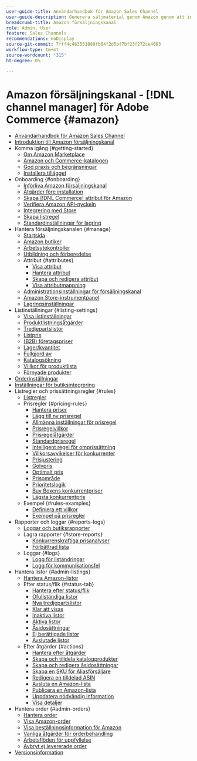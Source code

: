 ```yaml
---
user-guide-title: Användarhandbok för Amazon Sales Channel
user-guide-description: Generera säljmaterial genom Amazon genom att integrera Adobe Commerce eller Magento Open Source med [!DNL Amazon Seller Central] konto.
breadcrumb-title: Amazon försäljningskanal
role: Admin, User
feature: Sales Channels
recommendations: noDisplay
source-git-commit: 7fff4c463551089fb64f2d5bf7bf23f272ce4663
workflow-type: tm+mt
source-wordcount: '315'
ht-degree: 0%

---
```



# Amazon försäljningskanal - [!DNL channel manager] för Adobe Commerce {#amazon}

- [Användarhandbok för Amazon Sales Channel](guide-overview.md)
- [Introduktion till Amazon försäljningskanal](overview.md)
- Komma igång {#getting-started}
   - [Om Amazon Marketplace](about-amazon-marketplace.md)
   - [Amazon och Commerce-katalogen](about-listings-and-catalog.md)
   - [God praxis och begränsningar](amazon-best-practices.md)
   - [Installera tillägget](install.md)
- Onboarding {#onboarding}
   - [Införliva Amazon försäljningskanal](amazon-onboarding-home.md)
   - [Åtgärder före installation](amazon-pre-setup-tasks.md)
   - [Skapa [!DNL Commerce] attribut för Amazon](ob-creating-magento-attributes.md)
   - [Verifiera Amazon API-nyckeln](amazon-verify-api-key.md)
   - [Integrering med Store](store-integration.md)
   - [Skapa listregel](ob-create-listing-rule.md)
   - [Standardinställningar för lagring](default-store-settings.md)
- Hantera försäljningskanalen {#manage}
   - [Startsida](amazon-sales-channel-home.md)
   - [Amazon butiker](managing-stores.md)
   - [Arbetsytekontroller](workspace-controls.md)
   - [Utbildning och förberedelse](learning-preparation.md)
   - Attribut {#attributes}
      - [Visa attribut](attributes-view.md)
      - [Hantera attribut](managing-attributes.md)
      - [Skapa och redigera attribut](creating-attributes.md)
      - [Visa attributmappning](amazon-matching-attributes-values.md)
   - [Administrationsinställningar för försäljningskanal](sales-channel-settings.md)
   - [Amazon Store-instrumentpanel](amazon-store-dashboard.md)
   - [Lagringsinställningar](ob-store-review.md)
- Listinställningar {#listing-settings}
   - [Visa listinställningar](listing-settings.md)
   - [Produktlistningsåtgärder](product-listing-actions.md)
   - [Tredjepartslistor](third-party-listing-settings.md)
   - [Listpris](listing-price.md)
   - [(B2B) företagspriser](business-pricing.md)
   - [Lager/kvantitet](stock-quantity.md)
   - [Fullgjord av](fulfilled-by.md)
   - [Katalogsökning](catalog-search.md)
   - [Villkor för produktlista](product-listing-condition.md)
   - [Förnyade produkter](renewed-products.md)
- [Orderinställningar](order-settings.md)
- [Inställningar för butiksintegrering](store-integration-settings.md)
- Listregler och prissättningsregler {#rules}
   - [Listregler](listing-rules.md)
   - Prisregler {#pricing-rules}
      - [Hantera priser](pricing-products.md)
      - [Lägg till ny prisregel](add-pricing-rule.md)
      - [Allmänna inställningar för prisregel](pricing-rule-general-settings.md)
      - [Prisregelvillkor](pricing-rule-conditions.md)
      - [Prisregelåtgärder](pricing-rule-actions.md)
      - [Standardprisregel](standard-price-rules.md)
      - [Intelligent regel för omprissättning](intelligent-repricing-rules.md)
      - [Villkorsavvikelser för konkurrenter](competitor-conditional-variances.md)
      - [Prisjustering](price-adjustment.md)
      - [Golvpris](floor-price.md)
      - [Optimalt pris](optional-ceiling-price.md)
      - [Prisområde](price-scope.md)
      - [Prioritetslogik](price-priority-logic.md)
      - [Buy Boxens konkurrentpriser](buy-box-competitor-pricing.md)
      - [Lägsta konkurrentpris](lowest-competitor-pricing.md)
   - Exempel {#rules-examples}
      - [Definiera ett villkor](ob-define-condition-example.md)
      - [Exempel på prisregler](price-rule-examples.md)
- Rapporter och loggar {#reports-logs}
   - [Loggar och butiksrapporter](amazon-logs-reports.md)
   - Lagra rapporter {#store-reports}
      - [Konkurrenskraftiga prisanalyser](competitive-price-analysis.md)
      - [Förbättrad lista](listing-improvements.md)
   - Loggar {#logs}
      - [Logg för liständringar](listing-changes-log.md)
      - [Logg för kommunikationsfel](communication-errors-log.md)
- Hantera listor {#admin-listings}
   - [Hantera Amazon-listor](managing-product-listings.md)
   - Efter status/flik {#status-tab}
      - [Hantera efter status/flik](managing-listings-by-tab.md)
      - [Ofullständiga listor](incomplete-listings.md)
      - [Nya tredjepartslistor](new-third-party-listings.md)
      - [Klar att visas](ready-to-list.md)
      - [Inaktiva listor](inactive-listings.md)
      - [Aktiva listor](active-listings.md)
      - [Åsidosättningar](overrides.md)
      - [Ej berättigade listor](ineligible-listings.md)
      - [Avslutade listor](ended-listings.md)
   - Efter åtgärder {#actions}
      - [Hantera efter åtgärder](managing-listings-by-action.md)
      - [Skapa och tilldela katalogprodukter](creating-assigning-catalog-products.md)
      - [Skapa och redigera åsidosättningar](creating-editing-overrides.md)
      - [Skapa en SKU för Aliasförsäljare](create-alias-seller-sku.md)
      - [Redigera en tilldelad ASIN](edit-assigned-asin.md)
      - [Avsluta en Amazon-lista](end-listings-manually.md)
      - [Publicera en Amazon-lista](publish-listings-manually.md)
      - [Uppdatera nödvändig information](amazon-manually-update-incomplete-listing.md)
      - [Visa detaljer](product-listing-details.md)
- Hantera order {#admin-orders}
   - [Hantera order](managing-orders.md)
   - [Visa Amazon-order](amazon-orders-all.md)
   - [Visa beställningsinformation för Amazon](amazon-order-details.md)
   - [Vanliga åtgärder för orderbehandling](common-order-processing.md)
   - [Arbetsflöden för uppfyllelse](fulfillment-workflows.md)
   - [Avbryt ej levererade order](cancel-unshipped-order.md)
- [Versionsinformation](release-notes.md)
